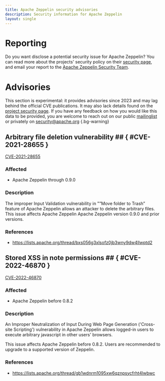 ```yaml
---
title: Apache Zeppelin security advisories
description: Security information for Apache Zeppelin
layout: single
---
```


# Reporting

Do you want disclose a potential security issue for Apache Zeppelin? You can read more about the projects' security policy on their [security page](https://zeppelin.apache.org/security.html), and email your report to the  [Apache Zeppelin Security Team](mailto:security@zeppelin.apache.org).

# Advisories

This section is experimental: it provides advisories since 2023 and may lag behind the official CVE publications. It may also lack details found on the [project security page](https://zeppelin.apache.org/security.html). If you have any feedback on how you would like this data to be provided, you are welcome to reach out on our public [mailinglist](/mailinglist) or privately on [security@apache.org](mailto:security@apache.org)
{.bg-warning}

## Arbitrary file deletion vulnerability ## { #CVE-2021-28655 }

[CVE-2021-28655](./CVE-2021-28655.cve.json)

### Affected

* Apache Zeppelin through 0.9.0


### Description

The improper Input Validation vulnerability in "”Move folder to Trash” feature of Apache Zeppelin allows an attacker to delete the arbitrary files.  This issue affects Apache Zeppelin Apache Zeppelin version 0.9.0 and prior versions.

### References
* https://lists.apache.org/thread/bxs056g3xlsofz0jb3wny9dw4llwptd2


## Stored XSS in note permissions ## { #CVE-2022-46870 }

[CVE-2022-46870](./CVE-2022-46870.cve.json)

### Affected

* Apache Zeppelin before 0.8.2


### Description

An Improper Neutralization of Input During Web Page Generation ('Cross-site Scripting') vulnerability in Apache Zeppelin allows logged-in users to execute arbitrary javascript in other users' browsers.<br><p>This issue affects Apache Zeppelin before 0.8.2. Users are recommended to upgrade to a supported version of Zeppelin.<br></p>

### References
* https://lists.apache.org/thread/gb1wdnrm1095xw6qznpsycfrht4lwbwc
